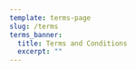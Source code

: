 ```yaml
---
template: terms-page
slug: /terms
terms_banner:
  title: Terms and Conditions
  excerpt: ""
---
```

